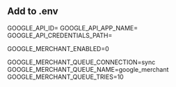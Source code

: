 ## Add to .env

GOOGLE_API_ID=
GOOGLE_API_APP_NAME=
GOOGLE_API_CREDENTIALS_PATH=

GOOGLE_MERCHANT_ENABLED=0

GOOGLE_MERCHANT_QUEUE_CONNECTION=sync
GOOGLE_MERCHANT_QUEUE_NAME=google_merchant
GOOGLE_MERCHANT_QUEUE_TRIES=10
